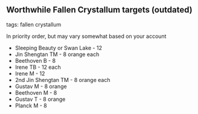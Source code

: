 ## Worthwhile Fallen Crystallum targets (outdated)
tags: fallen crystallum

In priority order, but may vary somewhat based on your account

- Sleeping Beauty or Swan Lake - 12
- Jin Shengtan TM - 8 orange each
- Beethoven B - 8
- Irene TB - 12 each
- Irene M - 12
- 2nd Jin Shengtan TM - 8 orange each
- Gustav M - 8 orange
- Beethoven M - 8
- Gustav T - 8 orange
- Planck M - 8
